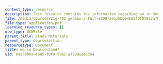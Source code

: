 ```yaml
---
content_type: resource
description: This resource contains the information regarding wo in Deutschland?.
file: /media/courses/21g-401-german-i-fall-2008/0ea3bb6e4685f0f959a2a788de2ecda4_MIT21G_401F08_wo_deut.pdf
file_type: application/pdf
learning_resource_types: []
ocw_type: OCWFile
parent_title: Study Materials
parent_type: CourseSection
resourcetype: Document
title: Wo in Deutschland?
uid: 0ea3bb6e-4685-f0f9-59a2-a788de2ecda4
---
```

